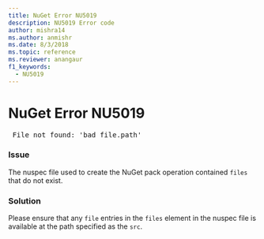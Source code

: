 ```yaml
---
title: NuGet Error NU5019
description: NU5019 Error code
author: mishra14
ms.author: anmishr
ms.date: 8/3/2018
ms.topic: reference
ms.reviewer: anangaur
f1_keywords: 
  - NU5019
---
```


# NuGet Error NU5019
<pre> File not found: 'bad_file.path'</pre>

### Issue

The nuspec file used to create the NuGet pack operation contained `files` that do not exist.


### Solution

Please ensure that any `file` entries in the `files` element in the nuspec file is available at the path specified as the `src`.

